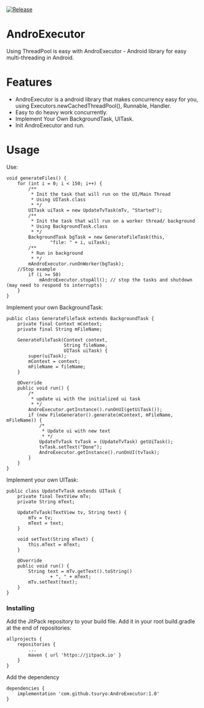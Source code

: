 [![Release](https://jitpack.io/v/tsuryo/AndroExecutor.svg)](https://jitpack.io/#tsuryo/AndroExecutor)

# AndroExecutor
Using ThreadPool is easy with AndroExecutor - Android library for easy multi-threading in Android.

# Features
* AndroExecutor is a android library that makes concurrency easy for you, using Executors.newCachedThreadPool(), Runnable, Handler.
* Easy to do heavy work concurrently.
* Implement Your Own BackgroundTask, UITask.
* Init AndroExecutor and run.

# Usage

Use:
```
void generateFiles() {
    for (int i = 0; i < 150; i++) {
        /**
         * Init the task that will run on the UI/Main Thread
         * Using UITask.class
         * */
        UITask uiTask = new UpdateTvTask(mTv, "Started");
        /**
         * Init the task that will run on a worker thread/ background
         * Using BackgroundTask.class
         * */
        BackgroundTask bgTask = new GenerateFileTask(this,
                "file: " + i, uiTask);
        /**
         * Run in background
         * */
        mAndroExecutor.runOnWorker(bgTask);
	//Stop example
        if (i >= 50)
            mAndroExecutor.stopAll(); // stop the tasks and shutdown (may need to respond to interrupts)
    }
}
```
Implement your own BackgroundTask:
```
public class GenerateFileTask extends BackgroundTask {
    private final Context mContext;
    private final String mFileName;

    GenerateFileTask(Context context,
                     String fileName,
                     UITask uiTask) {
        super(uiTask);
        mContext = context;
        mFileName = fileName;
    }

    @Override
    public void run() {
        /*
         * update ui with the initialized ui task
         * */
        AndroExecutor.getInstance().runOnUI(getUiTask());
        if (new FileGenerator().generate(mContext, mFileName, mFileName)) {
            /*
             * Update ui with new text
             * */
            UpdateTvTask tvTask = (UpdateTvTask) getUiTask();
            tvTask.setText("Done");
            AndroExecutor.getInstance().runOnUI(tvTask);
        }
    }
}
```
Implement your own UITask:
```
public class UpdateTvTask extends UITask {
    private final TextView mTv;
    private String mText;

    UpdateTvTask(TextView tv, String text) {
        mTv = tv;
        mText = text;
    }

    void setText(String mText) {
        this.mText = mText;
    }

    @Override
    public void run() {
        String text = mTv.getText().toString()
                + ", " + mText;
        mTv.setText(text);
    }
}
```

### Installing

Add the JitPack repository to your build file.
Add it in your root build.gradle at the end of repositories:
```
allprojects {
	repositories {
		...
		maven { url 'https://jitpack.io' }
	}
}
```

Add the dependency
```
dependencies {
    implementation 'com.github.tsuryo:AndroExecutor:1.0'
}
```
